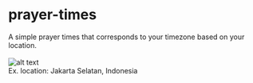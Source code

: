 # prayer-times
A simple prayer times that corresponds to your timezone based on your location.  
<br/>
![alt text](https://i.ibb.co/Wk6hQJJ/ppppp.png)  
Ex. location: Jakarta Selatan, Indonesia
